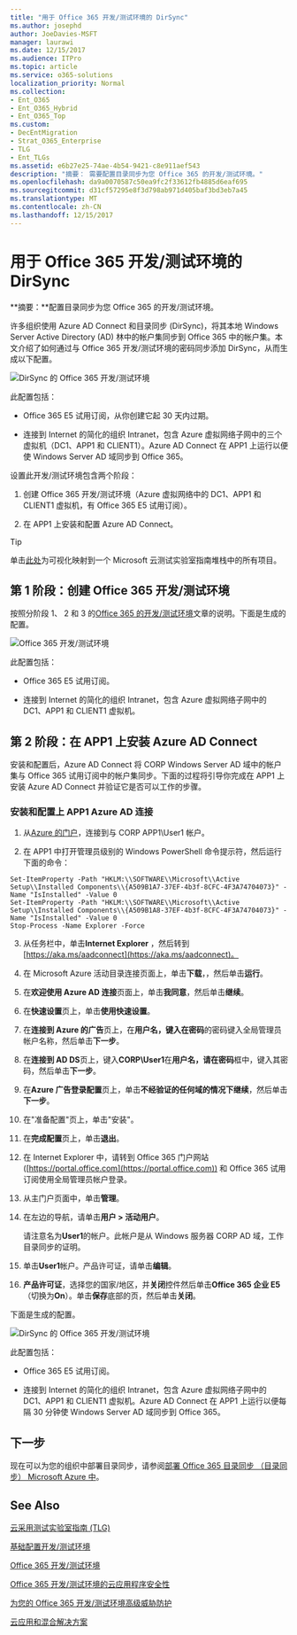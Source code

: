 ```yaml
---
title: "用于 Office 365 开发/测试环境的 DirSync"
ms.author: josephd
author: JoeDavies-MSFT
manager: laurawi
ms.date: 12/15/2017
ms.audience: ITPro
ms.topic: article
ms.service: o365-solutions
localization_priority: Normal
ms.collection:
- Ent_O365
- Ent_O365_Hybrid
- Ent_O365_Top
ms.custom:
- DecEntMigration
- Strat_O365_Enterprise
- TLG
- Ent_TLGs
ms.assetid: e6b27e25-74ae-4b54-9421-c8e911aef543
description: "摘要： 需要配置目录同步为您 Office 365 的开发/测试环境。"
ms.openlocfilehash: da9a0070587c50ea9fc2f33612fb4885d6eaf695
ms.sourcegitcommit: d31cf57295e8f3d798ab971d405baf3bd3eb7a45
ms.translationtype: MT
ms.contentlocale: zh-CN
ms.lasthandoff: 12/15/2017
---
```

# <a name="dirsync-for-your-office-365-devtest-environment"></a>用于 Office 365 开发/测试环境的 DirSync

 **摘要：**配置目录同步为您 Office 365 的开发/测试环境。
  
许多组织使用 Azure AD Connect 和目录同步 (DirSync)，将其本地 Windows Server Active Directory (AD) 林中的帐户集同步到 Office 365 中的帐户集。本文介绍了如何通过与 Office 365 开发/测试环境的密码同步添加 DirSync，从而生成以下配置。
  
![DirSync 的 Office 365 开发/测试环境](images/be5b37b0-f832-4878-b153-436c31546e21.png)
  
此配置包括：  
  
- Office 365 E5 试用订阅，从你创建它起 30 天内过期。
    
- 连接到 Internet 的简化的组织 Intranet，包含 Azure 虚拟网络子网中的三个虚拟机（DC1、APP1 和 CLIENT1）。Azure AD Connect 在 APP1 上运行以便使 Windows Server AD 域同步到 Office 365。
    
设置此开发/测试环境包含两个阶段：
  
1. 创建 Office 365 开发/测试环境（Azure 虚拟网络中的 DC1、APP1 和 CLIENT1 虚拟机，有 Office 365 E5 试用订阅）。
    
2. 在 APP1 上安装和配置 Azure AD Connect。
    
> [!TIP]
> 单击[此处](http://aka.ms/catlgstack)为可视化映射到一个 Microsoft 云测试实验室指南堆栈中的所有项目。
  
## <a name="phase-1-create-an-office-365-devtest-environment"></a>第 1 阶段：创建 Office 365 开发/测试环境

按照分阶段 1、 2 和 3 的[Office 365 的开发/测试环境](office-365-dev-test-environment.md)文章的说明。下面是生成的配置。
  
![Office 365 开发/测试环境](images/48fb91aa-09b0-4020-a496-a8253920c45d.png)
  
此配置包括：  
  
- Office 365 E5 试用订阅。
    
- 连接到 Internet 的简化的组织 Intranet，包含 Azure 虚拟网络子网中的 DC1、APP1 和 CLIENT1 虚拟机。
    
## <a name="phase-2-install-azure-ad-connect-on-app1"></a>第 2 阶段：在 APP1 上安装 Azure AD Connect

安装和配置后，Azure AD Connect 将 CORP Windows Server AD 域中的帐户集与 Office 365 试用订阅中的帐户集同步。下面的过程将引导你完成在 APP1 上安装 Azure AD Connect 并验证它是否可以工作的步骤。
  
### <a name="install-and-configure-azure-ad-connect-on-app1"></a>安装和配置上 APP1 Azure AD 连接

1. 从[Azure 的门户](https://portal.azure.com)，连接到与 CORP APP1\\User1 帐户。
    
2. 在 APP1 中打开管理员级别的 Windows PowerShell 命令提示符，然后运行下面的命令：
    
  ```
  Set-ItemProperty -Path "HKLM:\\SOFTWARE\\Microsoft\\Active Setup\\Installed Components\\{A509B1A7-37EF-4b3f-8CFC-4F3A74704073}" -Name "IsInstalled" -Value 0
Set-ItemProperty -Path "HKLM:\\SOFTWARE\\Microsoft\\Active Setup\\Installed Components\\{A509B1A8-37EF-4b3f-8CFC-4F3A74704073}" -Name "IsInstalled" -Value 0
Stop-Process -Name Explorer -Force

  ```

3. 从任务栏中，单击**Internet Explorer** ，然后转到[https://aka.ms/aadconnect](https://aka.ms/aadconnect)。
    
4. 在 Microsoft Azure 活动目录连接页面上，单击**下载**，，然后单击**运行**。
    
5. 在**欢迎使用 Azure AD 连接**页面上，单击**我同意**，然后单击**继续**。
    
6. 在**快速设置**页上，单击**使用快速设置**。
    
7. 在**连接到 Azure 的广告**页上，在**用户名，**键入在**密码**的密码键入全局管理员帐户名称，然后单击**下一步**。
    
8. 在**连接到 AD DS**页上，键入**CORP\\User1**在**用户名，**请在**密码**框中，键入其密码，然后单击**下一步**。
    
9. 在**Azure 广告登录配置**页上，单击**不经验证的任何域的情况下继续**，然后单击**下一步**。
    
10. 在"准备配置"页上，单击"安装"。
    
11. 在**完成配置**页上，单击**退出**。
    
12. 在 Internet Explorer 中，请转到 Office 365 门户网站 ([https://portal.office.com](https://portal.office.com)) 和 Office 365 试用订阅使用全局管理员帐户登录。
    
13. 从主门户页面中，单击**管理**。
    
14. 在左边的导航，请单击**用户 > 活动用户**。
    
    请注意名为**User1**的帐户。此帐户是从 Windows 服务器 CORP AD 域，工作目录同步的证明。
    
15. 单击**User1**帐户。产品许可证，请单击**编辑**。
    
16. **产品许可证**，选择您的国家/地区，并**关闭**控件然后单击**Office 365 企业 E5** （切换为**On**）。单击**保存**底部的页，然后单击**关闭**。
    
下面是生成的配置。
  
![DirSync 的 Office 365 开发/测试环境](images/be5b37b0-f832-4878-b153-436c31546e21.png)
  
此配置包括：  
  
- Office 365 E5 试用订阅。
    
- 连接到 Internet 的简化的组织 Intranet，包含 Azure 虚拟网络子网中的 DC1、APP1 和 CLIENT1 虚拟机。Azure AD Connect 在 APP1 上运行以便每隔 30 分钟使 Windows Server AD 域同步到 Office 365。
    
## <a name="next-step"></a>下一步

现在可以为您的组织中部署目录同步，请参阅[部署 Office 365 目录同步 （目录同步） Microsoft Azure 中](deploy-office-365-directory-synchronization-dirsync-in-microsoft-azure.md)。

## <a name="see-also"></a>See Also

[云采用测试实验室指南 (TLG)](cloud-adoption-test-lab-guides-tlgs.md)
  
[基础配置开发/测试环境](base-configuration-dev-test-environment.md)
  
[Office 365 开发/测试环境](office-365-dev-test-environment.md)
  
[Office 365 开发/测试环境的云应用程序安全性](cloud-app-security-for-your-office-365-dev-test-environment.md)
  
[为您的 Office 365 开发/测试环境高级威胁防护](advanced-threat-protection-for-your-office-365-dev-test-environment.md)
  
[云应用和混合解决方案](cloud-adoption-and-hybrid-solutions.md)




